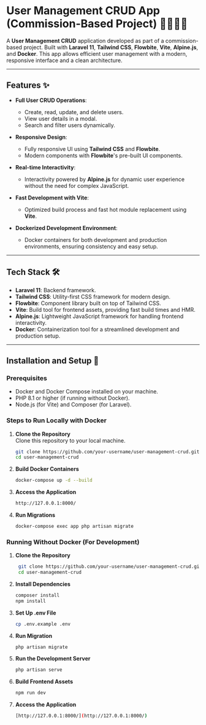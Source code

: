 # User Management CRUD App (Commission-Based Project) 👨‍💻👩‍💻

A **User Management CRUD** application developed as part of a commission-based project. Built with **Laravel 11**, **Tailwind CSS**, **Flowbite**, **Vite**, **Alpine.js**, and **Docker**. This app allows efficient user management with a modern, responsive interface and a clean architecture.

---

## Features ✨

- **Full User CRUD Operations**:  
  - Create, read, update, and delete users.
  - View user details in a modal.
  - Search and filter users dynamically.
  
- **Responsive Design**:  
  - Fully responsive UI using **Tailwind CSS** and **Flowbite**.
  - Modern components with **Flowbite**'s pre-built UI components.
  
- **Real-time Interactivity**:  
  - Interactivity powered by **Alpine.js** for dynamic user experience without the need for complex JavaScript.

- **Fast Development with Vite**:  
  - Optimized build process and fast hot module replacement using **Vite**.

- **Dockerized Development Environment**:  
  - Docker containers for both development and production environments, ensuring consistency and easy setup.

---

## Tech Stack 🛠️

- **Laravel 11**: Backend framework.
- **Tailwind CSS**: Utility-first CSS framework for modern design.
- **Flowbite**: Component library built on top of Tailwind CSS.
- **Vite**: Build tool for frontend assets, providing fast build times and HMR.
- **Alpine.js**: Lightweight JavaScript framework for handling frontend interactivity.
- **Docker**: Containerization tool for a streamlined development and production setup.

---

## Installation and Setup 🚀

### Prerequisites
- Docker and Docker Compose installed on your machine.
- PHP 8.1 or higher (if running without Docker).
- Node.js (for Vite) and Composer (for Laravel).

### Steps to Run Locally with Docker

1. **Clone the Repository**  
   Clone this repository to your local machine.
   ```bash
   git clone https://github.com/your-username/user-management-crud.git
   cd user-management-crud

1. **Build Docker Containers**  
   ```bash
   docker-compose up -d --build

1. **Access the Application**  
   ```bash
   http://127.0.0.1:8000/

1. **Run Migrations**  
   ```bash
   docker-compose exec app php artisan migrate

### Running Without Docker (For Development)
1. **Clone the Repository**  
   ```bash
    git clone https://github.com/your-username/user-management-crud.git
    cd user-management-crud

1. **Install Dependencies**  
   ```bash
   composer install
   npm install

1. **Set Up .env File**  
   ```bash
   cp .env.example .env

1. **Run Migration**  
   ```bash
   php artisan migrate

1. **Run the Development Server**  
   ```bash
   php artisan serve

1. **Build Frontend Assets**  
   ```bash
   npm run dev

1. **Access the Application**  
   ```bash
   [http://127.0.0.1:8000/](http://127.0.0.1:8000/)